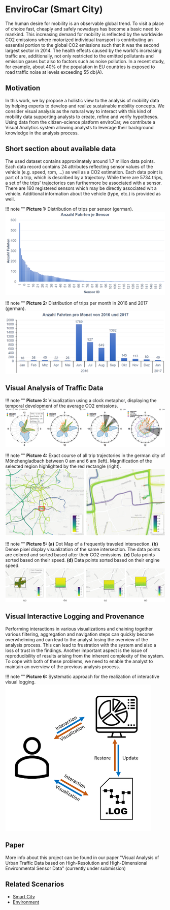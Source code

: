 # EnviroCar (Smart City)

The human desire for mobility is an observable global trend. To visit a place of choice fast, cheaply and safely
nowadays has become a basic need to mankind. This increasing demand for mobility is reflected by the worldwide
CO2 emissions where motorized individual transport is contributing an essential portion to the global CO2 emissions
such that it was the second largest sector in 2014. The health effects caused by the world's increasing traffic
are, additionally, not only restricted to the emitted pollutants and emission gases but also to factors such as
noise pollution. In a recent study, for example, about 40% of the population in EU countries is exposed to road
traffic noise at levels exceeding 55 db(A).

## Motivation

In this work, we by propose a holistic view to the analysis of mobility data by helping experts to develop and
realize sustainable mobility concepts. We consider visual analysis as the natural way to interact with this kind
of mobility data supporting analysts to create, refine and verify hypotheses. Using data from the citizen-science
platform enviroCar, we contribute a Visual Analytics system allowing analysts to leverage their background knowledge
in the analysis process.

## Short section about available data

The used dataset contains approximately around 1.7 million data points. Each data record contains 24 attributes
reflecting sensor values of the vehicle (e.g. speed, rpm, ...) as well as a CO2 estimation. Each data point is part
of a trip, which is described by a trajectory. While there are 5734 trips, a set of the trips' trajectories can
furthermore be associated with a sensor. There are 160 registered sensors which may be directly associated wit
a vehicle. Additional information about the vehicle (type, etc.) is provided as well.

!!! note ""
    **Picture 1:** Distribution of trips per sensor (german).
    ![Trips per sensor](tripspersensor.png)


!!! note ""
    **Picture 2:** Distribution of trips per month in 2016 and 2017 (german).
    ![Trips per month](tripspermonth.png)

## Visual Analysis of Traffic Data

!!! note ""
    **Picture 3:** Visualization using a clock metaphor,
    displaying the temporal development of the average CO2 emissions.
    ![Clock View](clockview.png)

!!! note ""
    **Picture 4:**
    Exact course of all trip trajectories in the german city of Mönchengladbach
    between 0 am and 6 am (left). Magnification of the selected region highlighted
    by the red rectangle (right).
    ![Trajectories](trajectories.png)

!!! note ""
    **Picture 5:**
    **(a)** Dot Map of a frequently traveled intersection.
    **(b)** Dense pixel display visualization of the same intersection.
        The data points are colored and sorted based after their CO2 emissions.
    **(c)** Data points sorted based on their speed.
    **(d)** Data points sorted based on their engine speed.
    ![Dot Maps](dotmaps.png)

## Visual Interactive Logging and Provenance

Performing interactions in various visualizations and chaining together various filtering,
aggregation and navigation steps can quickly become overwhelming and can lead to the analyst
losing the overview of the analysis process. This can lead to frustration with the system
and also a loss of trust in the findings. Another important aspect is the issue of reproducibility
of results arising from the inherent complexity of the system. To cope with both of these problems,
we need to enable the analyst to maintain an overview of the previous analysis process. 

!!! note ""
    **Picture 6:**
    Systematic approach for the realization of interactive visual logging.
    ![Systematic Logging](logging2.png)

## Paper

More info about this project can be found in our paper "Visual Analysis of Urban Traffic Data based
on High-Resolution and High-Dimensional Environmental Sensor Data" (currently under submission) 
    
## Related Scenarios
- [Smart City](../../scenarios/01_city.md)
- [Environment](../../scenarios/03_env.md)
